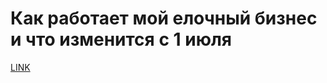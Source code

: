 # Как работает мой елочный бизнес и что изменится с 1 июля



[LINK](https://varlamov.ru/3491672.html)